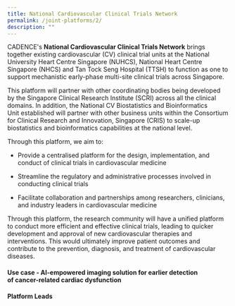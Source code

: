 ```yaml
---
title: National Cardiovascular Clinical Trials Network
permalink: /joint-platforms/2/
description: ""
---
```

CADENCE's **National Cardiovascular Clinical Trials Network** brings together existing cardiovascular (CV) clinical trial units at the National University Heart Centre Singapore (NUHCS), National Heart Centre Singapore (NHCS) and Tan Tock Seng Hospital (TTSH) to function as one to support mechanistic early-phase multi-site clinical trials across Singapore. 

This platform will partner with other coordinating bodies being developed by the Singapore Clinical Research Institute (SCRI) across all the clinical domains. In addition, the National CV Biostatistics and Bioinformatics Unit established will partner with other business units within the Consortium for Clinical Research and Innovation, Singapore (CRIS) to scale-up biostatistics and bioinformatics capabilities at the national level.

Through this platform, we aim to:

* Provide a centralised platform for the design, implementation, and conduct of clinical trials in cardiovascular medicine

* Streamline the regulatory and administrative processes involved in conducting clinical trials

* Facilitate collaboration and partnerships among researchers, clinicians, and industry leaders in cardiovascular medicine

Through this platform, the research community will have a unified platform to conduct more efficient and effective clinical trials, leading to quicker development and approval of new cardiovascular therapies and interventions. This would ultimately improve patient outcomes and contribute to the prevention, diagnosis, and treatment of cardiovascular diseases.

#### Use case - AI-empowered imaging solution for earlier detection of cancer-related cardiac dysfunction

#### Platform Leads